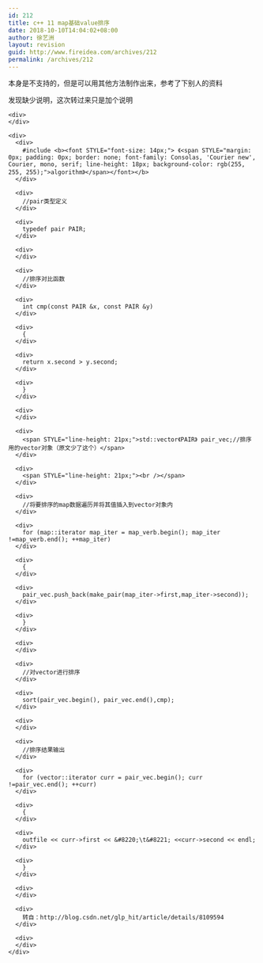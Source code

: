 ```yaml
---
id: 212
title: c++ 11 map基础value排序
date: 2018-10-10T14:04:02+08:00
author: 徐艺洲
layout: revision
guid: http://www.fireidea.com/archives/212
permalink: /archives/212
---
```

<div id="sina_keyword_ad_area2" class="articalContent   newfont_family">
  本身是不支持的，但是可以用其他方法制作出来，参考了下别人的资料</p> 
  
  <div>
    发现缺少说明，这次转过来只是加个说明</p> 
    
    <div>
    </div>
    
    <div>
      <div>
        #include <b><font STYLE="font-size: 14px;"> 《<span STYLE="margin: 0px; padding: 0px; border: none; font-family: Consolas, 'Courier new', Courier, mono, serif; line-height: 18px; background-color: rgb(255, 255, 255);">algorithm》</span></font></b>
      </div>
      
      <div>
        //pair类型定义
      </div>
      
      <div>
        typedef pair PAIR;
      </div>
      
      <div>
      </div>
      
      <div>
        //排序对比函数
      </div>
      
      <div>
        int cmp(const PAIR &x, const PAIR &y)
      </div>
      
      <div>
        {
      </div>
      
      <div>
        return x.second > y.second;
      </div>
      
      <div>
        }
      </div>
      
      <div>
      </div>
      
      <div>
        <span STYLE="line-height: 21px;">std::vector《PAIR》 pair_vec;//排序用的vector对象（原文少了这个）</span>
      </div>
      
      <div>
        <span STYLE="line-height: 21px;"><br /></span>
      </div>
      
      <div>
        //将要排序的map数据遍历并将其值插入到vector对象内
      </div>
      
      <div>
        for (map::iterator map_iter = map_verb.begin(); map_iter !=map_verb.end(); ++map_iter)
      </div>
      
      <div>
        {
      </div>
      
      <div>
        pair_vec.push_back(make_pair(map_iter->first,map_iter->second));
      </div>
      
      <div>
        }
      </div>
      
      <div>
      </div>
      
      <div>
        //对vector进行排序
      </div>
      
      <div>
        sort(pair_vec.begin(), pair_vec.end(),cmp);
      </div>
      
      <div>
      </div>
      
      <div>
        //排序结果输出
      </div>
      
      <div>
        for (vector::iterator curr = pair_vec.begin(); curr !=pair_vec.end(); ++curr)
      </div>
      
      <div>
        {
      </div>
      
      <div>
        outfile << curr->first << &#8220;\t&#8221; <<curr->second << endl;
      </div>
      
      <div>
        }
      </div>
      
      <div>
      </div>
      
      <div>
        转自：http://blog.csdn.net/glp_hit/article/details/8109594
      </div>
      
      <div>
      </div>
    </div>
  </div>